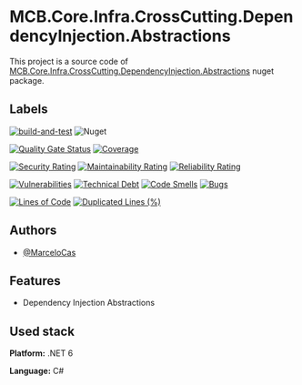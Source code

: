 
# MCB.Core.Infra.CrossCutting.DependencyInjection.Abstractions

This project is a source code of [MCB.Core.Infra.CrossCutting.DependencyInjection.Abstractions](https://www.nuget.org/packages/MCB.Core.Infra.CrossCutting.DependencyInjection.Abstractions/) nuget package.


## Labels

[![build-and-test](https://github.com/MarceloCas/MCB.Core.Infra.CrossCutting.DependencyInjection.Abstractions/actions/workflows/build-and-test.yml/badge.svg?branch=main)](https://github.com/MarceloCas/MCB.Core.Infra.CrossCutting.DependencyInjection.Abstractions/actions/workflows/build-and-test.yml)
![Nuget](https://img.shields.io/nuget/v/MCB.Core.Infra.CrossCutting.DependencyInjection.Abstractions)

[![Quality Gate Status](https://sonarcloud.io/api/project_badges/measure?project=MarceloCas_MCB.Core.Infra.CrossCutting.DependencyInjection.Abstractions&metric=alert_status)](https://sonarcloud.io/summary/new_code?id=MarceloCas_MCB.Core.Infra.CrossCutting.DependencyInjection.Abstractions)
[![Coverage](https://sonarcloud.io/api/project_badges/measure?project=MarceloCas_MCB.Core.Infra.CrossCutting.DependencyInjection.Abstractions&metric=coverage)](https://sonarcloud.io/summary/new_code?id=MarceloCas_MCB.Core.Infra.CrossCutting.DependencyInjection.Abstractions)


[![Security Rating](https://sonarcloud.io/api/project_badges/measure?project=MarceloCas_MCB.Core.Infra.CrossCutting.DependencyInjection.Abstractions&metric=security_rating)](https://sonarcloud.io/summary/new_code?id=MarceloCas_MCB.Core.Infra.CrossCutting.DependencyInjection.Abstractions)
[![Maintainability Rating](https://sonarcloud.io/api/project_badges/measure?project=MarceloCas_MCB.Core.Infra.CrossCutting.DependencyInjection.Abstractions&metric=sqale_rating)](https://sonarcloud.io/summary/new_code?id=MarceloCas_MCB.Core.Infra.CrossCutting.DependencyInjection.Abstractions)
[![Reliability Rating](https://sonarcloud.io/api/project_badges/measure?project=MarceloCas_MCB.Core.Infra.CrossCutting.DependencyInjection.Abstractions&metric=reliability_rating)](https://sonarcloud.io/summary/new_code?id=MarceloCas_MCB.Core.Infra.CrossCutting.DependencyInjection.Abstractions)


[![Vulnerabilities](https://sonarcloud.io/api/project_badges/measure?project=MarceloCas_MCB.Core.Infra.CrossCutting.DependencyInjection.Abstractions&metric=vulnerabilities)](https://sonarcloud.io/summary/new_code?id=MarceloCas_MCB.Core.Infra.CrossCutting.DependencyInjection.Abstractions)
[![Technical Debt](https://sonarcloud.io/api/project_badges/measure?project=MarceloCas_MCB.Core.Infra.CrossCutting.DependencyInjection.Abstractions&metric=sqale_index)](https://sonarcloud.io/summary/new_code?id=MarceloCas_MCB.Core.Infra.CrossCutting.DependencyInjection.Abstractions)
[![Code Smells](https://sonarcloud.io/api/project_badges/measure?project=MarceloCas_MCB.Core.Infra.CrossCutting.DependencyInjection.Abstractions&metric=code_smells)](https://sonarcloud.io/summary/new_code?id=MarceloCas_MCB.Core.Infra.CrossCutting.DependencyInjection.Abstractions)
[![Bugs](https://sonarcloud.io/api/project_badges/measure?project=MarceloCas_MCB.Core.Infra.CrossCutting.DependencyInjection.Abstractions&metric=bugs)](https://sonarcloud.io/summary/new_code?id=MarceloCas_MCB.Core.Infra.CrossCutting.DependencyInjection.Abstractions)


[![Lines of Code](https://sonarcloud.io/api/project_badges/measure?project=MarceloCas_MCB.Core.Infra.CrossCutting.DependencyInjection.Abstractions&metric=ncloc)](https://sonarcloud.io/summary/new_code?id=MarceloCas_MCB.Core.Infra.CrossCutting.DependencyInjection.Abstractions)
[![Duplicated Lines (%)](https://sonarcloud.io/api/project_badges/measure?project=MarceloCas_MCB.Core.Infra.CrossCutting.DependencyInjection.Abstractions&metric=duplicated_lines_density)](https://sonarcloud.io/summary/new_code?id=MarceloCas_MCB.Core.Infra.CrossCutting.DependencyInjection.Abstractions)



## Authors

- [@MarceloCas](https://www.linkedin.com/in/marcelocastelobranco/)


## Features

- Dependency Injection Abstractions


## Used stack

**Platform:** .NET 6

**Language:** C#

